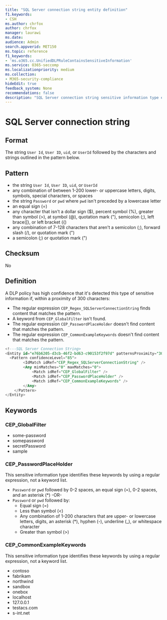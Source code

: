 ```yaml
---
title: "SQL Server connection string entity definition"
f1.keywords:
- CSH
ms.author: chrfox
author: chrfox
manager: laurawi
ms.date:
audience: Admin
search.appverid: MET150
ms.topic: reference
f1_keywords:
- 'ms.o365.cc.UnifiedDLPRuleContainsSensitiveInformation'
ms.service: O365-seccomp
ms.localizationpriority: medium
ms.collection:
- M365-security-compliance
hideEdit: true
feedback_system: None
recommendations: false
description: "SQL Server connection string sensitive information type entity definition."
---
```


# SQL Server connection string

## Format

The string `User Id`, `User ID`, `uid`, or `UserId` followed by the characters and strings outlined in the pattern below.

## Pattern

- the string `User Id`, `User ID`, `uid`, or `UserId`
- any combination of between 1-200 lower- or uppercase letters, digits, symbols, special characters, or spaces
- the string `Password` or `pwd` where `pwd` isn't preceded by a lowercase letter
- an equal sign (=)
- any character that isn't a dollar sign ($), percent symbol (%), greater than symbol (>), at symbol (@), quotation mark ("), semicolon (;), left brace([), or left bracket ({)
- any combination of 7-128 characters that aren't a semicolon (;), forward slash (/), or quotation mark (")
- a semicolon (;) or quotation mark (")

## Checksum

No

## Definition

A DLP policy has high confidence that it's detected this type of sensitive information if, within a proximity of 300 characters:

- The regular expression `CEP_Regex_SQLServerConnectionString` finds content that matches the pattern.
- A keyword from `CEP_GlobalFilter` isn't found.
- The regular expression `CEP_PasswordPlaceHolder` doesn't find content that matches the pattern.
- The regular expression `CEP_CommonExampleKeywords` doesn't find content that matches the pattern.

```sql
<!---SQL Server Connection String>
<Entity id="e76b6205-d3cb-46f2-bd63-c90153f2f97d" patternsProximity="300" recommendedConfidence="85">
  <Pattern confidenceLevel="85">
        <IdMatch idRef="CEP_Regex_SQLServerConnectionString" />
        <Any minMatches="0" maxMatches="0">
            <Match idRef="CEP_GlobalFilter" />
            <Match idRef="CEP_PasswordPlaceHolder" />
            <Match idRef="CEP_CommonExampleKeywords" />
        </Any>
    </Pattern>
</Entity>
```

## Keywords

### CEP_GlobalFilter

- some-password
- somepassword
- secretPassword
- sample

### CEP_PasswordPlaceHolder

This sensitive information type identifies these keywords by using a regular expression, not a keyword list.

- `Password` or `pwd` followed by 0-2 spaces, an equal sign (=), 0-2 spaces, and an asterisk (*)
-OR-
- `Password` or `pwd` followed by:
    - Equal sign (=)
    - Less than symbol (<)
    - Any combination of 1-200 characters that are upper- or lowercase letters, digits, an asterisk (*), hyphen (-), underline (_), or whitespace character
    - Greater than symbol (>)

### CEP_CommonExampleKeywords

This sensitive information type identifies these keywords by using a regular expression, not a keyword list.

- contoso
- fabrikam
- northwind
- sandbox
- onebox
- localhost
- 127.0.0.1
- testacs.<!--no-hyperlink-->com
- s-int.<!--no-hyperlink-->net